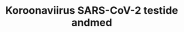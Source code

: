 ---
title: Koroonaviirus SARS-CoV-2 testide andmed
title_en: Data of Coronavirus SARS-CoV-2 test
notes: "Andmestiku täpne kirjeldus leitav andmete juurest.\r\n\r\nAndmeid väljastatakse tervise infosüsteemi andmekogu andmete põhjal kord päevas. Päeva andmestik on tehtud hommiku kella 7:00 seisuga eelneva 24 h jooksul laekunud testide tulemustega. \r\n\r\nAndmeteavaldamine toimub orienteeruvalt lõuna ajal."
notes_en: "A detailed description of the data can be found on the data website.\r\n\r\nThe data is issued once a day on the basis of the data in the health information system database. Daily data is based on test results obtained during the last 24 hours from seven o'clock in the morning.\r\n\r\nThe data will be published around noon."
category: 
  - Tervis
category_en: 
  - Health
resources:
  - name: 'Andmestruktuuride kirjeldused'
    url: 'https://www.terviseamet.ee/et/koroonaviirus/avaandmed'
    format: 'HTML'
    interactive: 'False'
  - name: 'Testide avaandmed'
    url: 'https://opendata.digilugu.ee/opendata_covid19_test_results.json'
    format: 'JSON'
    interactive: 'True'
  - name: 'Testide avaandmed'
    url: 'https://www.terviseamet.ee/et/koroonaviirus/avaandmed'
    format: 'CSV'
    interactive: 'False'
  - name: 'Keskmise vanuse avaandmed'
    url: 'https://opendata.digilugu.ee/opendata_covid19_avg_age_by_result.json'
    format: 'JSON'
    interactive: 'True'
  - name: 'Keskmise vanuse avaandmed'
    url: ' https://opendata.digilugu.ee/opendata_covid19_avg_age_by_result.csv'
    format: 'CSV'
    interactive: 'False'
  - name: 'Asukohapõhise statistika avaandmed'
    url: 'https://opendata.digilugu.ee/opendata_covid19_test_location.json'
    format: 'JSON'
    interactive: 'True'
  - name: 'Asukohapõhise statistika avaandmed'
    url: '  https://opendata.digilugu.ee/opendata_covid19_test_location.csv'
    format: 'CSV'
    interactive: 'False'
license: 'https://creativecommons.org/licenses/by-sa/3.0/ee/legalcode'
update_freq: 'http://purl.org/linked-data/sdmx/2009/code#freq-D'
organization: Tervise ja Heaolu Infosüsteemide Keskus
maintainer_name: Priit Raspel
maintainer_email: info@tehik.ee
maintainer_phone: ''
date_issued: '01/04/2020'
date_modified: 2021/02/03
---